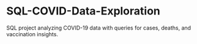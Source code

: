 # SQL-COVID-Data-Exploration
SQL project analyzing COVID-19 data with queries for cases, deaths, and vaccination insights.
